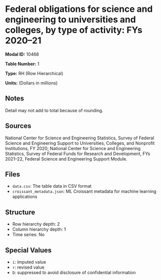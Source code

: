 # Federal obligations for science and engineering to universities and colleges, by type of activity: FYs 2020–21

**Modal ID:** 10468

**Table Number:** 1

**Type:** RH (Row Hierarchical)

**Units:** (Dollars in millions)

## Notes

Detail may not add to total because of rounding.

## Sources

National Center for Science and Engineering Statistics, Survey of Federal Science and Engineering Support to Universities, Colleges, and Nonprofit Institutions, FY 2020; National Center for Science and Engineering Statistics, Survey of Federal Funds for Research and Development, FYs 2021–22, Federal Science and Engineering Support Module.

## Files

- `data.csv`: The table data in CSV format
- `croissant_metadata.json`: ML Croissant metadata for machine learning applications

## Structure

- Row hierarchy depth: 2
- Column hierarchy depth: 1
- Time series: No

## Special Values

- `i`: imputed value
- `r`: revised value
- `D`: suppressed to avoid disclosure of confidential information
